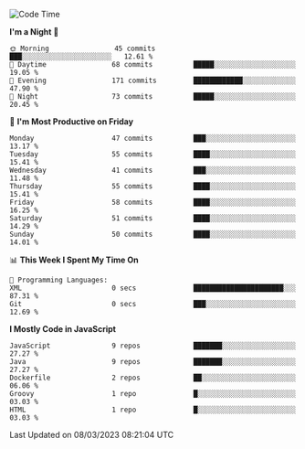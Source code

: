 <!--START_SECTION:waka-->
![Code Time](http://img.shields.io/badge/Code%20Time-1%2C284%20hrs%2052%20mins-blue)

**I'm a Night 🦉** 

```text
🌞 Morning                45 commits          ███░░░░░░░░░░░░░░░░░░░░░░   12.61 % 
🌆 Daytime                68 commits          █████░░░░░░░░░░░░░░░░░░░░   19.05 % 
🌃 Evening                171 commits         ████████████░░░░░░░░░░░░░   47.90 % 
🌙 Night                  73 commits          █████░░░░░░░░░░░░░░░░░░░░   20.45 % 
```
📅 **I'm Most Productive on Friday** 

```text
Monday                   47 commits          ███░░░░░░░░░░░░░░░░░░░░░░   13.17 % 
Tuesday                  55 commits          ████░░░░░░░░░░░░░░░░░░░░░   15.41 % 
Wednesday                41 commits          ███░░░░░░░░░░░░░░░░░░░░░░   11.48 % 
Thursday                 55 commits          ████░░░░░░░░░░░░░░░░░░░░░   15.41 % 
Friday                   58 commits          ████░░░░░░░░░░░░░░░░░░░░░   16.25 % 
Saturday                 51 commits          ████░░░░░░░░░░░░░░░░░░░░░   14.29 % 
Sunday                   50 commits          ████░░░░░░░░░░░░░░░░░░░░░   14.01 % 
```


📊 **This Week I Spent My Time On** 

```text
💬 Programming Languages: 
XML                      0 secs              ██████████████████████░░░   87.31 % 
Git                      0 secs              ███░░░░░░░░░░░░░░░░░░░░░░   12.69 % 
```

**I Mostly Code in JavaScript** 

```text
JavaScript               9 repos             ███████░░░░░░░░░░░░░░░░░░   27.27 % 
Java                     9 repos             ███████░░░░░░░░░░░░░░░░░░   27.27 % 
Dockerfile               2 repos             ██░░░░░░░░░░░░░░░░░░░░░░░   06.06 % 
Groovy                   1 repo              █░░░░░░░░░░░░░░░░░░░░░░░░   03.03 % 
HTML                     1 repo              █░░░░░░░░░░░░░░░░░░░░░░░░   03.03 % 
```




 Last Updated on 08/03/2023 08:21:04 UTC
<!--END_SECTION:waka-->
